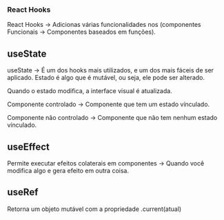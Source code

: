 ### React Hooks
React Hooks -> Adicionas várias funcionalidades nos (componentes Funcionais -> Componentes baseados em funções).


## useState
useState -> É um dos hooks mais utilizados, e um dos mais fáceis de ser aplicado. Estado é algo que é mutável, ou seja, ele pode ser alterado.

Quando o estado modifica, a interface visual é atualizada.

Componente controlado -> Componente que tem um estado vínculado.

Componente não controlado -> Componente que não tem nenhum estado vínculado.

## useEffect
Permite executar efeitos colaterais em componentes -> Quando você modifica algo e gera efeito em outra coisa.

## useRef
Retorna um objeto mutável com a propriedade .current(atual)
